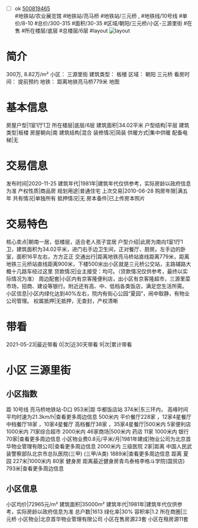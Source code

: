- [ ] ok [500819465](https://bj.5i5j.com/ershoufang/500819465.html)  
 #地铁站/农业展览馆 #地铁站/亮马桥 #地铁站/三元桥 ,  #地铁线/10号线
#单价/8-10 #总价/300-315 #面积/30-35   #区域/朝阳/三元桥/小区-三源里街 #在售 #所在楼层/底层 #总楼层/6层 #layout 
![layout](http://image2a.5i5j.com/scm/HOUSE_CUSTOMER/ce28b1712757483bbfe589d4d40dddb6.jpg_P5.jpg) 
# 简介 
 300万,  8.82万/m² 
小区： 三源里街
建筑类型： 板楼
区域： 朝阳 三元桥
看房时间： 提前预约
地铁： 距离地铁亮马桥779米 地图
# 基本信息 
 房屋户型|1室1厅1卫
所在楼层|底层/6层
建筑面积|34.02平米
户型结构|平层
建筑类型|板楼
房屋朝向|南
建筑结构|混合
装修情况|简装
供暖方式|集中供暖
配备电梯|无
# 交易信息 
 发布时间|2020-11-25
建筑年代|1981年|建筑年代仅供参考，实际房龄以政府信息为准
产权性质|商品房
规划用途|普通住宅
上次交易|2010-06-28
购房年限|满五年
共有情况|单独所有
抵押情况|无
房本备件|已上传房本照片
# 交易特色 
 核心卖点|朝南一居，低楼层，适合老人孩子宜居
户型介绍|此房为南向1室1厅1卫，建筑面积为34.02平米，进门右手边卫生间，正对餐厅、厨房。左手边的卧室，面积16平左右，方方正正
交通出行|距离地铁亮马桥站直线距离779米，距离地铁三元桥站直线距离900米，下楼500米出小区就是三元桥公交站，主路辅路大概十几路车经过这里
贷款情况|业主接受：均可。（贷款情况仅供参考，最终以实际情况为准）
周边配套|小区内有京客隆便利店，出小区有京客隆超市，三源里菜市场，招商、建设等银行。附近还有高、中、低档各类饭店，满足您生活所需。
小区信息|小区内绿化达到40%左右，院内有街心公园“夏园”，闹中取静，有物业公司管理。
权属抵押|无抵押，无查封，产权清晰
# 带看 
 2021-05-23|最近带看	 0|次|近30天带看	 9|次|累计带看
# 小区 三源里街
## 小区指数 
 距 10号线 亮马桥地铁站-D口 953米|距 华都饭店站 374米|东三环内， 高峰时间平均时速为21.3km/h|查看更多周边信息
500米内 平价餐厅228家 ，12家4星餐厅
中档餐厅18家 ，10家4星餐厅
高档餐厅38家 ，35家4星餐厅|500米内 5家便利店
1000米内 71家综合超市
2000米内 46家商场|500米内 药店 11家
1000米内 银行 70家|查看更多周边信息
小区物业费0.8元/平米/月|1981年建成|物业公司为北京首华物业管理有限公司|查看更多周边信息
2000米内 三级医院 2家|距离 中国人民武装警察部队北京市总队医院(三甲) (三甲/A类) 1889米|查看更多周边信息
距离 夏园 227米|1000米内 80家 健身房
距离最近健身房青鸟泰格李格斗学院(国贸店) 793米|查看更多周边信息
## 小区信息 
 小区均价|72965元/m²
建筑面积|35000m²
建筑年代|1981年|建筑年代仅供参考，实际房龄以政府信息为准
总户数|1613
绿化率|30%
容积率|1.2
所在商圈|三元桥
小区物业|北京首华物业管理有限公司
小区在售房源23套
小区在租房源11套
